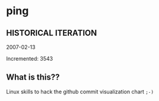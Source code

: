 # ping

## HISTORICAL ITERATION
2007-02-13

Incremented: 3543

## What is this?? 
Linux skills to hack the github commit visualization chart `;-)`
